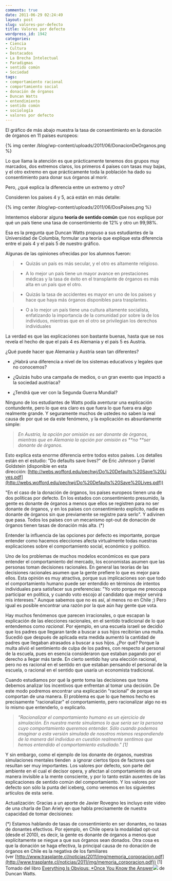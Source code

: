 ```yaml
---
comments: true
date: 2011-06-29 02:24:49
layout: post
slug: valores-por-defecto
title: Valores por defecto
wordpress_id: 1942
categories:
- Ciencia
- Cultura
- Destacados
- La Brecha Intelectual
- Paradigmas
- sentido común
- Sociedad
tags:
- comportamiento racional
- comportamiento social
- donación de órganos
- Duncan Watts
- entendimiento
- sentido común
- sociología
- valores por defecto
---
```


El gráfico de más abajo muestra la tasa de consentimiento en la donación de órganos en 11 países europeos:

{% img center /blog/wp-content/uploads/2011/06/DonacionDeOrganos.png %}


Lo que llama la atención es que prácticamente tenemos dos grupos muy marcados, dos extremos claros, los primeros 4 países con tasas muy bajas, y el otro extremo en que prácticamente toda la población ha dado su consentimiento para donar sus órganos al morir.

Pero, ¿qué explica la diferencia entre un extremo y otro?

Consideren los paises 4 y 5, acá están en más detalle:

{% img center /blog/wp-content/uploads/2011/06/DosPaises.png %}

Intentemos elaborar alguna **teoría de sentido común** que nos explique por qué un país tiene una tasa de consentimiento de 12% y otro un 99,98%.

Esa es la pregunta que Duncan Watts propuso a sus estudiantes de la Universidad de Columbia, formular una teoría que explique esta diferencia entre el país 4 y el país 5 de nuestro gráfico.

Algunas de las opiniones ofrecidas por los alumnos fueron:


> 

> 
> 
	
>   * Quizás un país es más secular, y el otro es altamente religioso.
> 
	
>   * A lo mejor un país tiene un mayor avance en prestaciones médicas y la tasa de éxito en el transplante de órganos es más alta en un país que el otro.
> 
	
>   * Quizás la tasa de accidentes es mayor en uno de los paises y hace que haya más órganos disponibles para trasplantes.
> 
	
>   * O a lo mejor un país tiene una cultura altamente socialista, enfatizando la importancia de la comunidad por sobre la de los individuos, mientras que en el otro se privilegian los derechos individuales
> 




La verdad es que las explicaciones son bastante buenas, hasta que se nos revela el hecho de que el país 4 es Alemania y el país 5 es Austria.

¿Qué puede hacer que Alemania y Austria sean tan diferentes?



	
  * ¿Habrá una diferencia a nivel de los sistemas educativos y legales que no conocemos?

	
  * ¿Quizás hubo una campaña de medios, o un gran evento que impactó a la sociedad austriaca?

	
  * ¿Tendrá que ver con la Segunda Guerra Mundial?


Ninguno de los estudiantes de Watts podía aventurar una explicación contundente, pero lo que era claro es que fuera lo que fuera era algo realmente grande. Y seguramente muchos de ustedes no saben la real causa de por qué se da este fenómeno, y la explicación es absurdamente simple:


> _En Austria, la opción por omisión es ser donante de órganos, mientras que en Alemania la opción por omisión es **no **ser donante de órganos._


Esto explica esta enorme diferencia entre todos estos países. Los detalles están en el estudio: "Do defaults save lives?" de Eric Johnson y Daniel Goldstein (disponible en esta dirección: [http://webs.wofford.edu/pechwj/Do%20Defaults%20Save%20Lives.pdf](http://webs.wofford.edu/pechwj/Do%20Defaults%20Save%20Lives.pdf))

"En el caso de la donación de órganos, los países europeos tienen una de dos políticas por defecto. En los estados con consentimiento presumido, la gente es donante de órganos a menos que ellos se registren para no ser donante de órganos, y en los países con consentimiento explícito, nadie es donante de órganos sin que previamente se registre para serlo". Y adivinen que pasa. Todos los países con un mecanismo opt-out de donación de órganos tienen tasas de donación más alta. (*)

Entender la influencia de las opciones por defecto es importante, porque entender como hacemos elecciones afecta virtualmente todas nuestras explicaciones sobre el comportamiento social, económico y político.

Uno de los problemas de muchos modelos económicos es que para entender el comportamiento del mercado, los economistas asumen que las personas toman decisiones racionales. En general las teorías de las decisiones racionales asumen que la gente prefiere lo que es mejor para ellos. Esta opinión es muy atractiva, porque sus implicaciones son que todo el comportamiento humano puede ser entendido en términos de intentos individuales para satisfacer sus preferencias: "Yo voto porque me preocupa participar en política, y cuando voto escojo al candidato que mejor servirá mis intereses." Aunque sabemos que no es así, al menos no en Chile ;) Pero igual es posible encontrar una razón por la que aún hay gente que vota.

Hay muchos fenómenos que parecen irracionales, o que escapan la explicación de las elecciones racionales, en el sentido tradicional de lo que entendemos como _racional_. Por ejemplo, en una escuela israelí se decidió que los padres que llegaran tarde a buscar a sus hijos recibirían una multa. Sucedió que después de aplicada esta medida aumentó la cantidad de padres que llegaban atrasados a buscar a sus hijos. ¿Por qué? Porque la multa alivió el sentimiento de culpa de los padres, con respecto al personal de la escuela, pues en esencia consideraron que estaban pagando por el derecho a llegar más tarde. En cierto sentido hay una elección racional, pero no es racional en el sentido en que estaban pensando el personal de la escuela, o racional en el sentido que usaría un economista tradicional.

Cuando estudiamos por qué la gente toma las decisiones que toma debemos analizar los incentivos que enfrentan al tomar una decisión. De este modo podremos encontrar una explicación "racional" de porque se comportan de una manera. El problema es que lo que hemos hecho es precisamente "racionalizar" el comportamiento, pero racionalizar algo no es lo mismo que entenderlo, o explicarlo.


> _"Racionalizar el comportamiento humano es un ejercicio de simulación. En nuestra mente simulamos lo que sería ser la persona cuyo comportamiento queremos entender. Sólo cuando podemos imaginar a esta versión simulada de nosotros mismos respondiendo de la manera del individuo en cuestión realmente sentimos que hemos entendido el comportamiento estudiado." [1]_


Y sin embargo, como el ejemplo de los donante de órganos, nuestras simulaciones mentales tienden  a ignorar ciertos tipos de factores que resultan ser muy importantes. Los valores por defecto, son parte del ambiente en el cual el decisor opera, y afectan al comportamiento de una manera invisible a la mente consciente, y por lo tanto están ausentes de las explicaciones de sentido común del comportamiento. Y los valores por defecto son sólo la punta del iceberg, como veremos en los siguientes artículos de esta serie.

Actualización:
Gracias a un aporte de Javier Rovegno les incluyo este video de una charla de Dan Ariely en que habla precisamente de nuestra capacidad de tomar decisiones:



(*) Estamos hablando de tasas de consentimiento en ser donantes, no tasas de donantes efectivos. Por ejemplo, en Chile opera la modalidad opt-out (desde el 2010), es decir, la gente es donante de órganos a menos que explícitamente se niegue a que sus órganos sean donados. Otra cosa es que la donación se haga efectiva, la principal causa de no donación de órganos en Chile es la negativa de los familiares (ver [http://www.trasplante.cl/noticias/2011/img/memoria_corporacion.pdf](http://www.trasplante.cl/noticias/2011/img/memoria_corporacion.pdf))
[1] Tomado del libro [Everything Is Obvious: *Once You Know the Answer](http://www.amazon.com/gp/product/0385531680/ref=as_li_qf_sp_asin_tl?ie=UTF8&tag=lanaturaledel-20&linkCode=as2&camp=217145&creative=399373&creativeASIN=0385531680)![](http://www.assoc-amazon.com/e/ir?t=lanaturaledel-20&l=as2&o=1&a=0385531680&camp=217145&creative=399373) de Duncan Watts.
